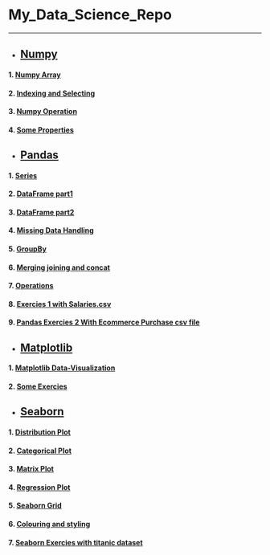 # My_Data_Science_Repo
- - - -
* ## [Numpy](https://github.com/SohelRaja/My_Data_Science_Repo/tree/master/Numpy)

#### 1. [Numpy Array](https://github.com/SohelRaja/My_Data_Science_Repo/blob/master/Numpy/Numpy_01.ipynb)
#### 2. [Indexing and Selecting](https://github.com/SohelRaja/My_Data_Science_Repo/blob/master/Numpy/Numpy_02.ipynb)
#### 3. [Numpy Operation](https://github.com/SohelRaja/My_Data_Science_Repo/blob/master/Numpy/Numpy_03.ipynb)
#### 4. [Some Properties](https://github.com/SohelRaja/My_Data_Science_Repo/blob/master/Numpy/Numpy_04.ipynb)

* ## [Pandas](https://github.com/SohelRaja/My_Data_Science_Repo/tree/master/Pandas)

#### 1. [Series](https://github.com/SohelRaja/My_Data_Science_Repo/blob/master/Pandas/Pandas_01.ipynb)
#### 2. [DataFrame part1](https://github.com/SohelRaja/My_Data_Science_Repo/blob/master/Pandas/Pandas_02.ipynb)
#### 3. [DataFrame part2](https://github.com/SohelRaja/My_Data_Science_Repo/blob/master/Pandas/Pandas_03.ipynb)
#### 4. [Missing Data Handling](https://github.com/SohelRaja/My_Data_Science_Repo/blob/master/Pandas/Pandas_04.ipynb)
#### 5. [GroupBy](https://github.com/SohelRaja/My_Data_Science_Repo/blob/master/Pandas/Pandas_05.ipynb)
#### 6. [Merging joining and concat](https://github.com/SohelRaja/My_Data_Science_Repo/blob/master/Pandas/Pandas_06.ipynb)
#### 7. [Operations](https://github.com/SohelRaja/My_Data_Science_Repo/blob/master/Pandas/Pandas_07.ipynb)
#### 8. [Exercies 1 with Salaries.csv](https://github.com/SohelRaja/My_Data_Science_Repo/blob/master/Pandas/Pandas_08.ipynb)
#### 9. [Pandas Exercies 2 With Ecommerce Purchase csv file](https://github.com/SohelRaja/My_Data_Science_Repo/blob/master/Pandas/Pandas_09.ipynb)

* ## [Matplotlib](https://github.com/SohelRaja/My_Data_Science_Repo/tree/master/Matplotlib)

#### 1. [Matplotlib Data-Visualization](https://github.com/SohelRaja/My_Data_Science_Repo/blob/master/Matplotlib/Matplotlib_01.ipynb)
#### 2. [Some Exercies](https://github.com/SohelRaja/My_Data_Science_Repo/blob/master/Matplotlib/Matplotlib_02.ipynb)

* ## [Seaborn](https://github.com/SohelRaja/My_Data_Science_Repo/tree/master/Seaborn)

#### 1. [Distribution Plot](https://github.com/SohelRaja/My_Data_Science_Repo/blob/master/Seaborn/Seaborn_01(Distribution%20Plots).ipynb)
#### 2. [Categorical Plot](https://github.com/SohelRaja/My_Data_Science_Repo/blob/master/Seaborn/Seaborn_02(Categorical_Plot).ipynb)
#### 3. [Matrix Plot](https://github.com/SohelRaja/My_Data_Science_Repo/blob/master/Seaborn/Seaborn_03(Matrix_Plots).ipynb)
#### 4. [Regression Plot](https://github.com/SohelRaja/My_Data_Science_Repo/blob/master/Seaborn/Seaborn_04(Regression_Plot).ipynb)
#### 5. [Seaborn Grid](https://github.com/SohelRaja/My_Data_Science_Repo/blob/master/Seaborn/Seaborn_05(Grid).ipynb)
#### 6. [Colouring and styling](https://github.com/SohelRaja/My_Data_Science_Repo/blob/master/Seaborn/Seaborn_06(Color%26Style).ipynb)
#### 7. [Seaborn Exercies with titanic dataset](https://github.com/SohelRaja/My_Data_Science_Repo/blob/master/Seaborn/Seaborn_07.ipynb)
